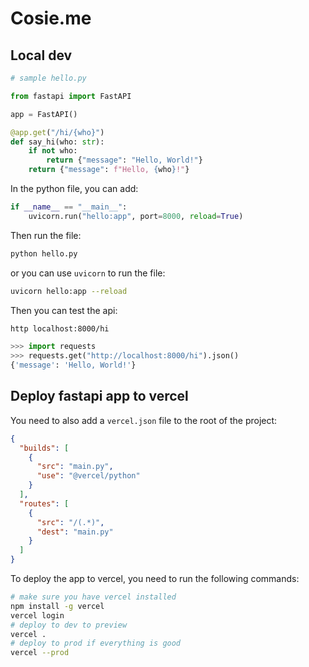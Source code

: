 # Cosie.me

## Local dev

```python
# sample hello.py

from fastapi import FastAPI

app = FastAPI()

@app.get("/hi/{who}")
def say_hi(who: str):
    if not who:
        return {"message": "Hello, World!"}
    return {"message": f"Hello, {who}!"}
```

In the python file, you can add:

```python
if __name__ == "__main__":
    uvicorn.run("hello:app", port=8000, reload=True)
```

Then run the file:

```bash
python hello.py
```

or you can use `uvicorn` to run the file:

```bash
uvicorn hello:app --reload
```

Then you can test the api:

```bash
http localhost:8000/hi
```

```python
>>> import requests
>>> requests.get("http://localhost:8000/hi").json()
{'message': 'Hello, World!'}
```

## Deploy fastapi app to vercel

You need to also add a `vercel.json` file to the root of the project:

```json
{
  "builds": [
    {
      "src": "main.py",
      "use": "@vercel/python"
    }
  ],
  "routes": [
    {
      "src": "/(.*)",
      "dest": "main.py"
    }
  ]
}
```

To deploy the app to vercel, you need to run the following commands:

```bash
# make sure you have vercel installed
npm install -g vercel
vercel login
# deploy to dev to preview
vercel .
# deploy to prod if everything is good
vercel --prod
```
